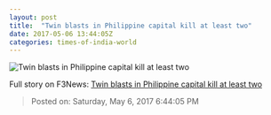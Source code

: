 ```yaml
---
layout: post
title:  "Twin blasts in Philippine capital kill at least two"
date: 2017-05-06 13:44:05Z
categories: times-of-india-world
---
```


![Twin blasts in Philippine capital kill at least two](http://timesofindia.indiatimes.com/photo/msid-58550646/58550646.jpg?693275)




Full story on F3News: [Twin blasts in Philippine capital kill at least two](http://www.f3nws.com/n/HcDUEJ)

> Posted on: Saturday, May 6, 2017 6:44:05 PM
